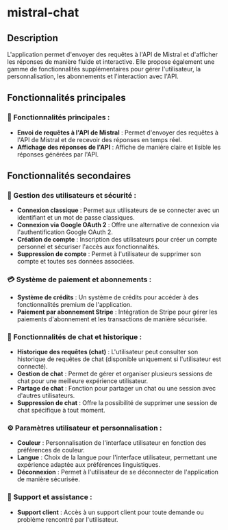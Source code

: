 # mistral-chat

## Description

L'application permet d'envoyer des requêtes à l'API de Mistral et d'afficher les réponses de manière fluide et interactive. Elle propose également une gamme de fonctionnalités supplémentaires pour gérer l'utilisateur, la personnalisation, les abonnements et l'interaction avec l'API.

## Fonctionnalités principales

### 🚀 Fonctionnalités principales :

- **Envoi de requêtes à l'API de Mistral** : Permet d'envoyer des requêtes à l'API de Mistral et de recevoir des réponses en temps réel.
- **Affichage des réponses de l'API** : Affiche de manière claire et lisible les réponses générées par l'API.

## Fonctionnalités secondaires

### 🔐 Gestion des utilisateurs et sécurité :

- **Connexion classique** : Permet aux utilisateurs de se connecter avec un identifiant et un mot de passe classiques.
- **Connexion via Google OAuth 2** : Offre une alternative de connexion via l'authentification Google OAuth 2.
- **Création de compte** : Inscription des utilisateurs pour créer un compte personnel et sécuriser l'accès aux fonctionnalités.
- **Suppression de compte** : Permet à l'utilisateur de supprimer son compte et toutes ses données associées.

### 💳 Système de paiement et abonnements :

- **Système de crédits** : Un système de crédits pour accéder à des fonctionnalités premium de l'application.
- **Paiement par abonnement Stripe** : Intégration de Stripe pour gérer les paiements d'abonnement et les transactions de manière sécurisée.

### 💬 Fonctionnalités de chat et historique :

- **Historique des requêtes (chat)** : L'utilisateur peut consulter son historique de requêtes de chat (disponible uniquement si l'utilisateur est connecté).
- **Gestion de chat** : Permet de gérer et organiser plusieurs sessions de chat pour une meilleure expérience utilisateur.
- **Partage de chat** : Fonction pour partager un chat ou une session avec d'autres utilisateurs.
- **Suppression de chat** : Offre la possibilité de supprimer une session de chat spécifique à tout moment.

### ⚙️ Paramètres utilisateur et personnalisation :

- **Couleur** : Personnalisation de l'interface utilisateur en fonction des préférences de couleur.
- **Langue** : Choix de la langue pour l'interface utilisateur, permettant une expérience adaptée aux préférences linguistiques.
- **Déconnexion** : Permet à l'utilisateur de se déconnecter de l'application de manière sécurisée.

### 🎯 Support et assistance :

- **Support client** : Accès à un support client pour toute demande ou problème rencontré par l'utilisateur.
